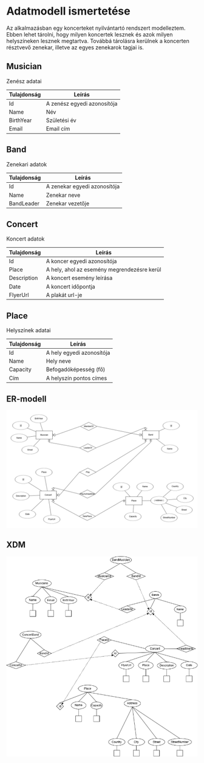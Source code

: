 # Adatmodell ismertetése

Az alkalmazásban egy koncerteket nyilvántartó rendszert modelleztem. Ebben lehet tárolni, hogy milyen koncertek lesznek
és azok milyen helyszíneken lesznek megtartva. Továbbá tárolásra kerülnek a koncerten résztvevő zenekar, illetve az
egyes zenekarok tagjai is.

## Musician

Zenész adatai

| Tulajdonság | Leírás                      |
|-------------|-----------------------------|
| Id          | A zenész egyedi azonosítója |
| Name        | Név                         |
| BirthYear   | Születési év                |
| Email       | Email cím                   |

## Band

Zenekari adatok

| Tulajdonság | Leírás                       |
|-------------|------------------------------|
| Id          | A zenekar egyedi azonosítója |
| Name        | Zenekar neve                 |
| BandLeader  | Zenekar vezetője             |

## Concert

Koncert adatok

| Tulajdonság | Leírás                                      |
|-------------|---------------------------------------------|
| Id          | A koncer egyedi azonosítója                 |
| Place       | A hely, ahol az esemény megrendezésre kerül |
| Description | A koncert esemény leírása                   |
| Date        | A koncert időpontja                         |
| FlyerUrl    | A plakát url-je                             |

## Place

Helyszínek adatai

| Tulajdonság | Leírás                    |
|-------------|---------------------------|
| Id          | A hely egyedi azonosítója |
| Name        | Hely neve                 |
| Capacity    | Befogadóképesség (fő)     |
| Cím         | A helyszín pontos címes   |

##  ER-modell
![ER-modell](er-model.png)

## XDM
![XDM](XDM.png)